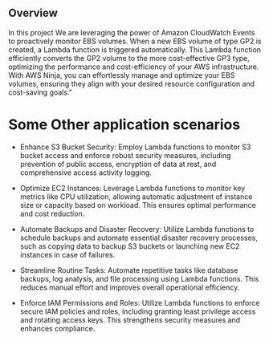 
## Overview
 In this project We are  leveraging the power of Amazon CloudWatch Events to proactively monitor EBS volumes. When a new EBS volume of type GP2 is created, a Lambda function is triggered automatically. This Lambda function efficiently converts the GP2 volume to the more cost-effective GP3 type, optimizing the performance and cost-efficiency of your AWS infrastructure. With AWS Ninja, you can effortlessly manage and optimize your EBS volumes, ensuring they align with your desired resource configuration and cost-saving goals."
  
#  Some Other application scenarios
- Enhance S3 Bucket Security: Employ Lambda functions to monitor S3 bucket access and enforce robust security measures, including prevention of public access, encryption of data at rest, and comprehensive access activity logging.

- Optimize EC2 Instances: Leverage Lambda functions to monitor key metrics like CPU utilization, allowing automatic adjustment of instance size or capacity based on workload. This ensures optimal performance and cost reduction.

- Automate Backups and Disaster Recovery: Utilize Lambda functions to schedule backups and automate essential disaster recovery processes, such as copying data to backup S3 buckets or launching new EC2 instances in case of failures.

- Streamline Routine Tasks: Automate repetitive tasks like database backups, log analysis, and file processing using Lambda functions. This reduces manual effort and improves overall operational efficiency.

- Enforce IAM Permissions and Roles: Utilize Lambda functions to enforce secure IAM policies and roles, including granting least privilege  access and rotating access keys. This strengthens security measures and enhances compliance.
  
